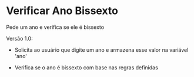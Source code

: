# Verificar Ano Bissexto

Pede um ano e verifica se ele é bissexto

Versão 1.0:

- Solicita ao usuário que digite um ano e armazena esse valor na variável 'ano'

- Verifica se o ano é bissexto com base nas regras definidas
